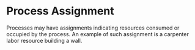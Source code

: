 Process Assignment
==================

Processes may have assignments indicating resources consumed or occupied by the process. An example of such assignment is a carpenter labor resource building a wall.
